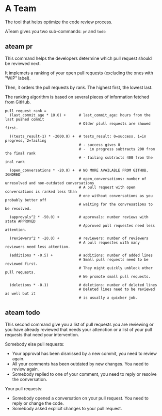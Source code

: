 # A Team

The tool that helps optimize the code review process.

ATeam gives you two sub-commands: `pr` and `todo`

## ateam pr

This command helps the developers determine which pull request should be reviewed next.

It implemets a ranking of your open pull requests (excluding the ones with "WIP" label).

Then, it orders the pull requests by rank. The highest first, the lowest last.

The ranking algorithm is based on several pieces of information fetched from GitHub.

```
pull request rank = 
  (last_commit_age * 10.0) +      # last_commit_age: hours from the last pushed commit
                                  # Older plull requests are showed first.

  ((tests_result-1) * -2000.0) +  # tests_result: 0=success, 1=in progress, 2=failing
                                  # - success gives 0
                                  # -  in progress subtracts 200 from the final rank
                                  # - failing subtracts 400 from the inal rank

  (open_conversations * -20.0) +  # NO MORE AVAILABLE FROM GITHUB, IGNORED
                                  # open_conversations: number of unresolved and non-outdated conversations
                                  # A pull request with open conversations is ranked less than
                                  # one without conversations as you probably better off
                                  # waiting for the convresations to be resolved.

  (approvals^2 * -50.0) +         # approvals: number reviews with state APPROVED
                                  # Approved pull requestes need less attention.

  (reviewers^2 * -20.0) +         # reviewers: number of reviewers
                                  # A pull requestes with many reviewers need less attention.

  (additions * -0.5) +            # additions: number of added lines
                                  # Small pull requests need to be reviewed first.
                                  # They might quickly unblock other pull requests.
                                  # We promote small pull requests.

  (deletions * -0.1)              # deletions: number of deleted lines
                                  # Deleted lines need to be reviewed as well but it
                                  # is usually a quicker job.
```

## ateam todo

This second command give you a list of pull requests you are reviewing or you have already reviewed 
that needs your attenction or a list of your pull requests that need your intervention.

Somebody else pull requests:
  - Your approval has been dismissed by a new commit, you need to review again.
  - All your comments has been outdated by new changes. You need to review again.
  - Somebody replied to one of your comment, you need to reply or resolve the conversation.

Your pull requests:
  - Somebody opened a conversation on your pull request. You need to reply or change the code.
  - Somebody asked explicit changes to your pull request.
